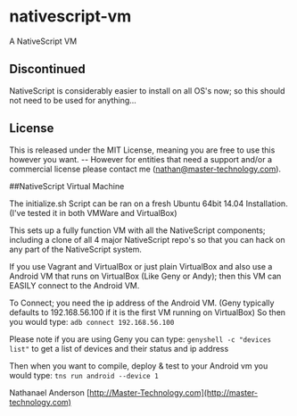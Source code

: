 # nativescript-vm

A NativeScript VM

## Discontinued
NativeScript is considerably easier to install on all OS's now; so this should not need to be used for anything...


## License

This is released under the MIT License, meaning you are free to use this however you want. -- However for entities that need a support and/or a commercial license please contact me (nathan@master-technology.com).

##NativeScript Virtual Machine  

The initialize.sh Script can be ran on a fresh Ubuntu 64bit 14.04 Installation.  (I've tested it in both VMWare and VirtualBox)   

This sets up a fully function VM with all the NativeScript components; including a clone of all 4 major NativeScript repo's so that you can hack on any part of the NativeScript system.

If you use Vagrant and VirtualBox or just plain VirtualBox and also use a Android VM that runs on VirtualBox (Like Geny or Andy); then this VM can EASILY connect to the Android VM. 

To Connect; you need the ip address of the Android VM. (Geny typically defaults to 192.168.56.100 if it is the first VM running on VirtualBox) So then you would type:
```adb connect 192.168.56.100``` 

Please note if you are using Geny you can type:
```genyshell -c "devices list"``` 
to get a list of devices and their status and ip address

Then when you want to compile, deploy & test to your Android vm you would type:
```tns run android --device 1```

  
Nathanael Anderson
[http://Master-Technology.com](http://master-technology.com)
